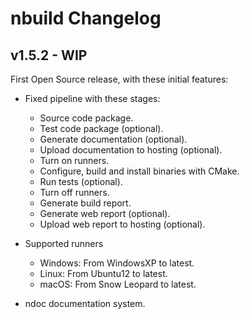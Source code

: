 # nbuild Changelog

## v1.5.2 - WIP

First Open Source release, with these initial features:

- Fixed pipeline with these stages:
    * Source code package.
    * Test code package (optional).
    * Generate documentation (optional).
    * Upload documentation to hosting (optional).
    * Turn on runners.
    * Configure, build and install binaries with CMake.
    * Run tests (optional).
    * Turn off runners.
    * Generate build report.
    * Generate web report (optional).
    * Upload web report to hosting (optional).

- Supported runners
    * Windows: From WindowsXP to latest.
    * Linux: From Ubuntu12 to latest.
    * macOS: From Snow Leopard to latest.

- ndoc documentation system.

